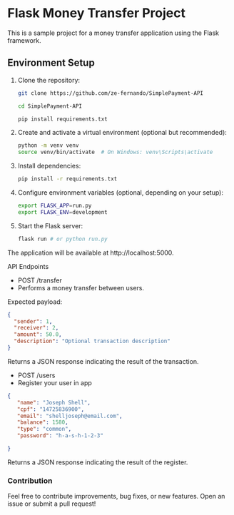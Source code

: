 # Flask Money Transfer Project

This is a sample project for a money transfer application using the Flask framework.

## Environment Setup

1. Clone the repository:
   ```bash
   git clone https://github.com/ze-fernando/SimplePayment-API

   cd SimplePayment-API
   
   pip install requirements.txt
   ```
2. Create and activate a virtual environment (optional but recommended):

    ```bash
    python -m venv venv
    source venv/bin/activate  # On Windows: venv\Scripts\activate
    ```
3. Install dependencies:

    ```bash
    pip install -r requirements.txt
    ```
4. Configure environment variables (optional, depending on your setup):

    ```bash
    export FLASK_APP=run.py
    export FLASK_ENV=development  
    ```
5. Start the Flask server:

    ```bash
    flask run # or python run.py
    ```
The application will be available at http://localhost:5000.

API Endpoints
- POST /transfer
- Performs a money transfer between users.

Expected payload:
```json
{
  "sender": 1,
  "receiver": 2,
  "amount": 50.0,
  "description": "Optional transaction description"
}
```
Returns a JSON response indicating the result of the transaction.
- POST /users
- Register your user in app

```json
{
   "name": "Joseph Shell",
   "cpf": "14725836900",
   "email": "shelljoseph@email.com",
   "balance": 1580,
   "type": "common",
   "password": "h-a-s-h-1-2-3"

}
```
Returns a JSON response indicating the result of the register.

### Contribution
Feel free to contribute improvements, bug fixes, or new features. Open an issue or submit a pull request!
